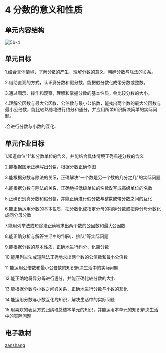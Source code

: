 # 4 分数的意义和性质

## 单元内容结构

![5b-4](https://r2.edui123.com/2023/04/5b-4.png)

## 单元目标

1.结合具体情境，了解分数的产生，理解分数的意义，明确分数与除法的关系。

2.借助直观的方式，认识真分数和假分数，能把假分数化成带分数或整数。

3.通过图示、操作和观察，理解和掌握分数的基本性质，会比较分数的大小。

4.理解公因数与最大公因数、公倍数与最小公倍数，能找出两个数的最大公因数与最小公倍数，能比较熟练地进行约分和通分，并应用所学知识解决简单的实际问题。

.会进行分数与小数的互化。

## 单元作业目标

1.知道单位“1”和分数单位的含义，并能结合具体情境正确描述分数的含义

2.能根据图示正确写出分数，根据分数正确作图

3.能根据分数与除法的关系，正确解决“一个数是另一个数的几分之几”的实际问题

4.能根据分数与除法的关系，正确地把低级单位的名数改写成高级单位的名数

5.正确识别真分数和假分数，并能正确进行假分数与整数或带分数之间的互化

6.能正确运用分数的基本性质，把分数化成指定分母的相等分数或把异分母分数化成同分母分数

7.能用列举法或短除法正确地求出两个数的公因数和最大公因数

8.能正确分析与解答生活中的“铺砖、排队”等实际问题

9.能根据分数的基本性质，正确地进行约分、化简分数

10.能用列举法或短除法正确地求出两个数的公倍数和最小公倍数

11.能运用公倍数和最小公倍数的知识解决生活中的实际问题

12.能正确地将异分母进行通分，并能正确比较分数的大小

13.能根据分数与小数之间的关系，正确地进行分数与小数的互化

14.能运用分数与小数互化的知识，解决生活中的实际问题

15.用喜欢的表达方式归纳和总结本单元的知识，并能运用本单元的知识解决生活中的实际问题


## 电子教材

<Epep grade="xxsx5b" :pep="1221001502141" :pages="45" :paged="82" ></Epep>

[zanshang](../res/zanshang.md ':include')